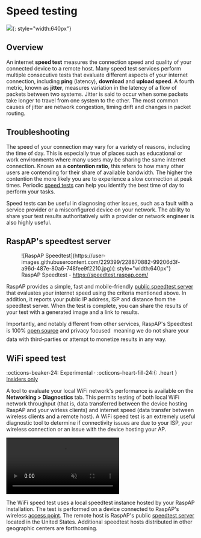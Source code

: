 # Speed testing 

![](https://user-images.githubusercontent.com/229399/228899043-4ddb0cee-687e-4e88-ba0d-e5883d821d72.jpg){: style="width:640px"}

## Overview
An internet **speed test** measures the connection speed and quality of your connected device to a remote host. Many speed test services perform multiple consecutive tests that evaluate different aspects of your internet connection, including **ping** (latency), **download** and **upload speed**. A fourth metric, known as **jitter**, measures variation in the latency of a flow of packets between two systems. Jitter is said to occur when some packets take longer to travel from one system to the other. The most common causes of jitter are network congestion, timing drift and changes in packet routing.

## Troubleshooting
The speed of your connection may vary for a variety of reasons, including the time of day. This is especially true of places such as educational or work environments where many users may be sharing the same internet connection. Known as a **contention ratio**, this refers to how many other users are contending for their share of available bandwidth. The higher the contention the more likely you are to experience a slow connection at peak times. Periodic [speed tests](https://speedtest.raspap.com/) can help you identify the best time of day to perform your tasks.

Speed tests can be useful in diagnosing other issues, such as a fault with a service provider or a misconfigured device on your network. The ability to share your test results authoritatively with a provider or network engineer is also highly useful.  

## RaspAP's speedtest server
<figure markdown>
 ![RaspAP Speedtest](https://user-images.githubusercontent.com/229399/228870882-99206d3f-a96d-487e-80a6-748fee9f2210.jpg){: style="width:640px"}
 <figcaption>RaspAP Speedtest - <a href="https://speedtest.raspap.com/" target="_blank">https://speedtest.raspap.com/</a></figcaption>
</figure>

RaspAP provides a simple, fast and mobile-friendly [public speedtest server](https://speedtest.raspap.com/) that evaluates your internet speed using the criteria mentioned above. In addition, it reports your public IP address, ISP and distance from the speedtest server. When the test is complete, you can share the results of your test with a generated image and a link to results.

Importantly, and notably different from other services, RaspAP's Speedtest is 100% [open source](https://github.com/RaspAP/speedtest) and privacy focused &#151; meaning we do not share your data with third-parties or attempt to monetize results in any way.

## WiFi speed test 
:octicons-beaker-24: Experimental · :octicons-heart-fill-24:{: .heart } [Insiders only](insiders.md)

A tool to evaluate your local WiFi network's performance is available on the **Networking > Diagnostics** tab. This permits testing of both local WiFi network throughput (that is, data transferred between the device hosting RaspAP and your wirless clients) and internet speed (data transfer between wireless clients and a remote host). A WiFi speed test is an extremely useful diagnostic tool to determine if connectivity issues are due to your ISP, your wireless connection or an issue with the device hosting your AP. 

<video src="https://user-images.githubusercontent.com/229399/214792331-4656d482-7c4d-4ca9-853d-2d1718ddf62d.mov" controls="controls" muted="muted"></video>

The WiFi speed test uses a local speedtest instance hosted by your RaspAP installation. The test is performed on a device connected to RaspAP's wireless [access point](ap-basics.md). The remote host is RaspAP's public [speedtest server](https://speedtest.raspap.com/) located in the United States. Additional speedtest hosts distributed in other geographic centers are forthcoming.



